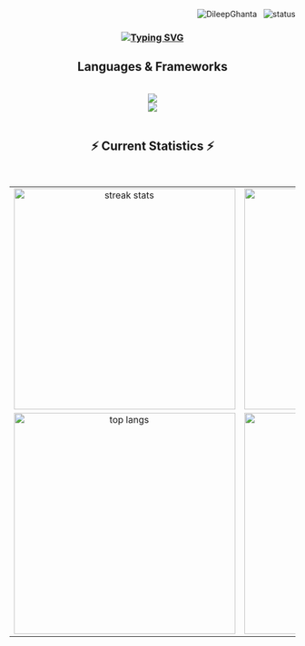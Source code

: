 <p align="right">
  <img src="https://komarev.com/ghpvc/?username=DileepGhanta&label=Profile%20views&color=0e75b6&style=flat" alt="DileepGhanta"/>
  &nbsp;
  <img src="https://img.shields.io/endpoint?url=https://git-hub-online-status.vercel.app/status-badge" alt="status"/>
</p>

<h3 align="center">
  <a href="https://git.io/typing-svg">
    <img src="https://readme-typing-svg.herokuapp.com?font=Fira+Code&weight=700&size=28&duration=4002&pause=502&color=00AE0AF1&center=true&random=false&width=435&lines=Hello+%F0%9F%91%8B;I'm+Dileep+Ghanta;A+Full+Stack+Developer;Problem+Solver" alt="Typing SVG" />
  </a>
</h3>

<h2 align="center">Languages & Frameworks</h2>
<br>
<div align="center">
  <img src="https://skillicons.dev/icons?i=react,html,css,javascript,vscode,github,git,vite" /><br>
  <img src="https://skillicons.dev/icons?i=bootstrap,tailwind,nodejs,c,cpp,java,python,mysql,mongodb" /><br>
</div>
<br>
 <h2 align="center">⚡ Current Statistics ⚡</h2>
<br>
<table align="center" border="0" cellpadding="10" cellspacing="0" >
  <tr>
    <td align="center" valign="top" >
      <img width="390" src="https://streak-stats.demolab.com/?user=DileepGhanta&count_private=true&theme=react&border_radius=10&v=2" alt="streak stats"/>
    </td>
    <td align="center" valign="top">
      <img width="390" src="https://github-readme-stats.vercel.app/api?username=DileepGhanta&show_icons=true&theme=react&rank_icon=github&border_radius=10&v=2" alt="readme stats"/>
    </td>
  </tr>
  <tr>
    <td align="center" valign="top">
      <img width="390" src="https://github-readme-stats.vercel.app/api/top-langs/?username=DileepGhanta&hide=HTML&langs_count=8&layout=compact&theme=react&border_radius=10&size_weight=0.5&count_weight=0.5&exclude_repo=github-readme-stats" alt="top langs"/>
    </td>
    <td align="center" valign="top">
      <img width="390" src="https://leetcard.jacoblin.cool/DileepGhanta?theme=dark&font=Nunito&ext=heatmap" alt="leetcode stats"/>
    </td>
  </tr>
</table>


